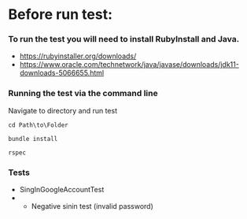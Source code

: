  # Before run test:
  ### To run the test you will need to install RubyInstall and Java.
  * https://rubyinstaller.org/downloads/
  * https://www.oracle.com/technetwork/java/javase/downloads/jdk11-downloads-5066655.html
  
  ### Running the test via the command line
  
  Navigate to directory and run test
  ```
  cd Path\to\Folder
  
  bundle install
  
  rspec
  ```
  
  ### Tests
  
  * SingInGoogleAccountTest
  * * Negative sinin test (invalid password)

